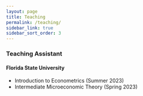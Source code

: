 ```yaml
---
layout: page
title: Teaching
permalink: /teaching/
sidebar_link: true
sidebar_sort_order: 3
---
```


### Teaching Assistant

#### Florida State University
- Introduction to Econometrics (Summer 2023)
- Intermediate Microeconomic Theory (Spring 2023)
